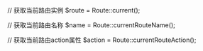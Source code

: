 // 获取当前路由实例
$route = Route::current(); 

// 获取当前路由名称
$name = Route::currentRouteName();

// 获取当前路由action属性
$action = Route::currentRouteAction();